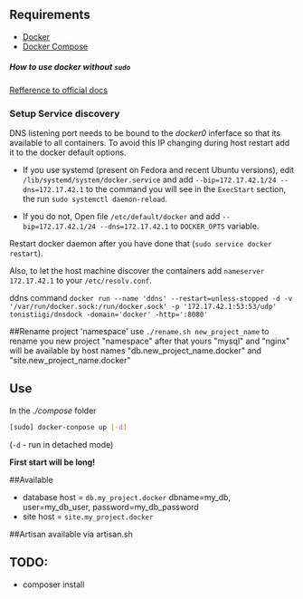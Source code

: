## Requirements

* [Docker](https://docs.docker.com/engine/installation/ "Instalation")
* [Docker Compose](https://docs.docker.com/compose/install/ "Instalation")

##### How to use docker without `sudo`
[Refference to official docs](https://docs.docker.com/engine/installation/linux/ubuntulinux/#/create-a-docker-group)

### Setup Service discovery
DNS listening port needs to be bound to the *docker0* inferface so that its
available to all containers. To avoid this IP changing during host restart add
it to the docker default options.

- If you use systemd (present on Fedora and recent Ubuntu versions), edit
`/lib/systemd/system/docker.service` and add
`--bip=172.17.42.1/24 --dns=172.17.42.1` to the command you will see in the
`ExecStart` section, the run `sudo systemctl daemon-reload`.

- If you do not, Open file `/etc/default/docker` and add `--bip=172.17.42.1/24
--dns=172.17.42.1` to `DOCKER_OPTS` variable.

Restart docker daemon after you have done that (`sudo service docker restart`).

Also, to let the host machine discover the containers add `nameserver 172.17.42.1` to your `/etc/resolv.conf`.

ddns command 
```docker run --name 'ddns' --restart=unless-stopped -d -v '/var/run/docker.sock:/run/docker.sock' -p '172.17.42.1:53:53/udp' tonistiigi/dnsdock -domain='docker' -http=':8080'```

##Rename project 'namespace'
use ```./rename.sh new_project_name``` to rename you new project "namespace"
after that yours "mysql" and "nginx" will be available by host names "db.new_project_name.docker" and "site.new_project_name.docker"

## Use
In the *./compose* folder
```bash
[sudo] docker-conpose up [-d]
```
 (```-d``` - run in detached mode)

**First start will be long!**

##Available

* database host = `db.my_project.docker` dbname=my_db, user=my_db_user, password=my_db_password
* site host = `site.my_project.docker`

##Artisan
available via artisan.sh

## TODO:
* composer install

